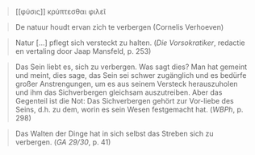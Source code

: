 > [[φύσις]] κρύπτεσθαι φιλεῖ

> De natuur houdt ervan zich te verbergen (Cornelis Verhoeven)

> Natur \[…\] pflegt sich versteckt zu halten. (_Die Vorsokratiker_, redactie en vertaling door Jaap Mansfeld, p. 253)

> Das Sein liebt es, sich zu verbergen. Was sagt dies? Man hat gemeint und meint, dies sage, das Sein sei schwer zugänglich und es bedürfe großer Anstrengungen, um es aus seinem Versteck herauszuholen und ihm das Sichverbergen gleichsam auszutreiben. Aber das Gegenteil ist die Not: Das Sichverbergen gehört zur Vor-liebe des Seins, d.h. zu dem, worin es sein Wesen festgemacht hat. (_WBPh_, p. 298)

> Das Walten der Dinge hat in sich selbst das Streben sich zu verbergen. (_GA 29/30_, p. 41)